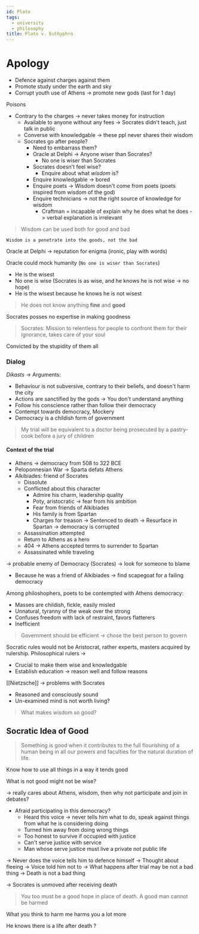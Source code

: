 ```yaml
---
id: Plato
tags:
  - university
  - philosophy
title: Plato v. Euthyphro
---
```

# Apology

- Defence against charges against them
- Promote study under the earth and sky
- Corrupt youth use of Athens -> promote new gods (last for 1 day)

Poisons

- Contrary to the charges -> never takes money for instruction
	- Available to anyone without any fees -> Socrates didn't teach, just talk in public
	- Converse with knowledgable -> these ppl never shares their wisdom
	- Socrates go after people?
		- Need to embarrass them?
		- Oracle at Delphi -> Anyone wiser than Socrates?
			- No one is wiser than Socrates
		- Socrates doesn't feel wise?
			- Enquire about what *wisdom* is?
		- Enquire knowledgable -> bored
		- Enquire poets -> Wisdom doesn't come from poets (poets inspired from wisdom of the god)
		- Enquire technicians -> not the right source of knowledge for wisdom
			- Craftman = incapable of explain why he does what he does -> verbal explanation is irrelevant

> Wisdom can be used both for good and bad

	Wisdom is a penetrate into the goods, not the bad

Oracle at Delphi -> reputation for enigma (ironic, play with words)

Oracle could mock humanity (`No one is wiser than Socrates`)
- He is the wisest
- No one is wise (Socrates is as wise, and he knows he is not wise -> no hope)
- He is the wisest because he knows he is not wisest

> He does not know anything **fine** and **good**

Socrates posses no expertise in making goodness


> Socrates: Mission to relentless for people to confront them for their ignorance, takes care of your soul

Convicted by the stupidity of them all

### Dialog

*Dikasts* -> Arguments:
- Behaviour is not subversive, contrary to their beliefs, and doesn't harm the city
- Actions are sanctified by the gods -> You don't understand anything
- Follow his conscience rather than follow their democracy
- Contempt towards democracy, Mockery
- Democracy is a childish form of government

> My trial will be equivalent to a doctor being prosecuted by a pastry-cook before a jury of children

#### Context of the trial
- Athens -> democracy from 508 to 322 BCE
- Peloponnesian War -> Sparta defats Athens
- Alkibiades: friend of Socrates
	- Dissolute
	- Conflicted about this character
		- Admire his charm, leadership quality
		- Poty, aristocratic -> fear from his ambition
		- Fear from friends of Alkibiades
		- His family is from Spartan
		- Charges for treason -> Sentenced to death -> Resurface in Spartan -> democracy is corrupted
	- Assassination attempted
	- Return to Athens as a hero
	- 404 -> Athens accepted terms to surrender to Spartan
	- Assassinated while traveling

-> probable enemy of Democracy (Socrates) -> look for someone to blame
- Because he was a friend of Alkibiades -> find scapegoat for a failing democracy

Among philoshophers, poets to be contempted with Athens democracy:
- Masses are childish, fickle, easily misled
- Unnatural, tyranny of the weak over the strong
- Confuses freedom with lack of restraint, favors flatterers
- Inefficient

> Government should be efficient -> chose the best person to govern

Socratic rules would not be Aristocrat, rather experts, masters acquired by rulership.
Philosophical rulers ->
- Crucial to make them wise and knowledgable
- Establish education -> reason well and follow reasons

[[Nietzsche]] -> problems with Socrates
- Reasoned and consciously sound
- Un-examined mind is not worth living?

> What makes wisdom so good?

## Socratic Idea of Good
> Something is good when it contributes to the full flourishing of a human being in all our powers and faculties for the natural duration of life.

Know how to use all things in a way it tends good

What is not good might not be wise?

-> really cares about Athens, wisdom, then why not participate and join in debates?
- Afraid participating in this democracy?
	- Heard this voice -> never tells him what to do, speak against things from what he is considering doing
	- Turned him away from doing wrong things
	- Too honest to survive if occupied with justice
	- Can't serve justice with service
	- Man whose serve justice must live a private not public life

-> Never does the voice tells him to defence himself
-> Thought about fleeing -> Voice told him not to
-> What happens after trial may be not a bad thing -> Death is not a bad thing

-> Socrates is unmoved after receiving death
> You too must be a good hope in place of death. A good man cannot be harmed

What you think to harm me harms you a lot more

He knows there is a life after death ?